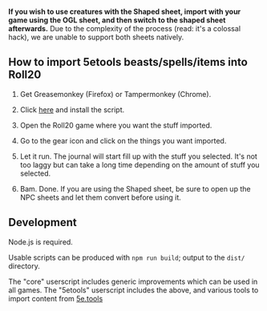 **If you wish to use creatures with the Shaped sheet, import with your game using the OGL sheet, and then switch to the shaped sheet afterwards.** Due to the complexity of the process (read: it's a colossal hack), we are unable to support both sheets natively.

## How to import 5etools beasts/spells/items into Roll20
1. Get Greasemonkey (Firefox) or Tampermonkey (Chrome).

2. Click [here](https://github.com/astranauta/5etoolsR20/raw/master/5etoolsR20.user.js) and install the script.

3. Open the Roll20 game where you want the stuff imported.

4. Go to the gear icon and click on the things you want imported.

5. Let it run. The journal will start fill up with the stuff you selected. It's not too laggy but can take a long time depending on the amount of stuff you selected.

6. Bam. Done. If you are using the Shaped sheet, be sure to open up the NPC sheets and let them convert before using it.

## Development
Node.js is required.

Usable scripts can be produced with `npm run build`; output to the `dist/` directory.

The "core" userscript includes generic improvements which can be used in all games.
The "5etools" userscript includes the above, and various tools to import content from [5e.tools](https://5e.tools) 